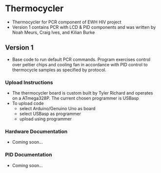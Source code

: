 # Thermocycler
  - Thermocycler for PCR component of EWH HIV project
  - Version 1 contains PCR with LCD & PID components and was written by Noah Meurs, Craig Ives, and Kilian Burke

## Version 1
  - Base code to run default PCR commands. Program exercises control over peltier chips and cooling fan in accordance with PID control to thermocycle samples as specified by protocol.

### Upload Instructions
  - The thermocycler board is custom built by Tyler Richard and operates on a ATmega328P. The current chosen programmer is USBasp
  - To upload code
      - select Arduino/Genuino Uno as board
      - select USBasp as programmer
      - upload using programmer
      
### Hardware Documentation
  - Coming soon...

### PID Documentation
  - Coming soon...
